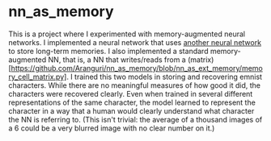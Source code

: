 # nn_as_memory
This is a project where I experimented with memory-augmented neural networks. I implemented a neural network that uses [another neural network](https://github.com/Aranguri/nn_as_memory/blob/nn_as_ext_memory/memory_cell_nn.py) to store long-term memories. I also implemented a standard memory-augmented NN, that is, a NN that writes/reads from a (matrix)[https://github.com/Aranguri/nn_as_memory/blob/nn_as_ext_memory/memory_cell_matrix.py]. I trained this two models in storing and recovering emnist characters. While there are no meaningful measures of how good it did, the characters were recovered clearly. Even when trained in several different representations of the same character, the model learned to represent the character in a way that a human would clearly understand what character the NN is referring to. (This isn't trivial: the average of a thousand images of a 6 could be a very blurred image with no clear number on it.)  
